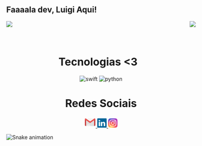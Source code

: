 ## Faaaala dev, Luigi Aqui!

<div>
  
  <img height="200em" src="https://github-readme-stats.vercel.app/api?username=nickkennedi&show_icons=true&theme=great-gatsby&include_all_commits=true&count_private=true"/>
  <img align="right" height="130em" src="https://github-readme-stats.vercel.app/api/top-langs/?username=nickkennedi&layout=compact&langs_count=16&theme=great-gatsby"/>
</div>
<br>

<div  align="center"> 
  <div style="display: inline_block"><br>
    <h1 align="center">Tecnologias <3</h1>
    <img align="center" height="30" width="40" alt="swift"  
            <img src="https://cdn.jsdelivr.net/gh/devicons/devicon/icons/swift/swift-original.svg" />    
    <img align="center" height="30" width="40" alt="python" 
            <img src="https://cdn.jsdelivr.net/gh/devicons/devicon/icons/python/python-original.svg" /> 
   </div>
    
  
  <h1 align="center">Redes Sociais</h1>
    <a href = "mailto: nickconta10@gmail.com">
      <img width="30" src="icons8-gmail.gif">
    </a>
    <a href = "https://www.linkedin.com/in/nick-kennedy99/">
      <img width="25" src="linkedin.svg">
    </a>
    <a href = "https://www.instagram.com/nickkennedi/">
      <img width="25" src="instagram.png">
    </a>
</div>
  
![Snake animation](https://github.com/nickkennedi/nickkennedi/blob/output/github-contribution-grid-snake.svg)
